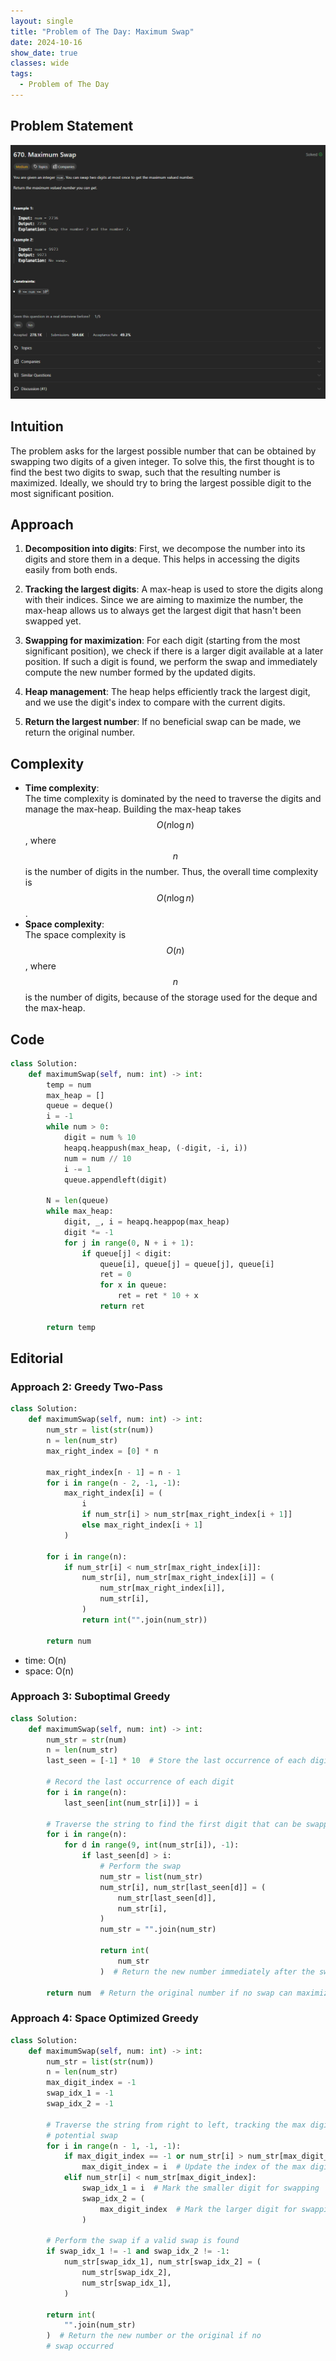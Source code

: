 ```yaml
---
layout: single
title: "Problem of The Day: Maximum Swap"
date: 2024-10-16
show_date: true
classes: wide
tags:
  - Problem of The Day
---
```


## Problem Statement

![problem](/assets/images/2024-10-16_19-00-23-problem-670.png)

## Intuition

The problem asks for the largest possible number that can be obtained by swapping two digits of a given integer. To solve this, the first thought is to find the best two digits to swap, such that the resulting number is maximized. Ideally, we should try to bring the largest possible digit to the most significant position.

## Approach

1. **Decomposition into digits**: First, we decompose the number into its digits and store them in a deque. This helps in accessing the digits easily from both ends.
2. **Tracking the largest digits**: A max-heap is used to store the digits along with their indices. Since we are aiming to maximize the number, the max-heap allows us to always get the largest digit that hasn't been swapped yet.

3. **Swapping for maximization**: For each digit (starting from the most significant position), we check if there is a larger digit available at a later position. If such a digit is found, we perform the swap and immediately compute the new number formed by the updated digits.

4. **Heap management**: The heap helps efficiently track the largest digit, and we use the digit's index to compare with the current digits.

5. **Return the largest number**: If no beneficial swap can be made, we return the original number.

## Complexity

- **Time complexity**:  
  The time complexity is dominated by the need to traverse the digits and manage the max-heap. Building the max-heap takes $$O(n \log n)$$, where $$n$$ is the number of digits in the number. Thus, the overall time complexity is $$O(n \log n)$$.
- **Space complexity**:  
  The space complexity is $$O(n)$$, where $$n$$ is the number of digits, because of the storage used for the deque and the max-heap.

## Code

```python
class Solution:
    def maximumSwap(self, num: int) -> int:
        temp = num
        max_heap = []
        queue = deque()
        i = -1
        while num > 0:
            digit = num % 10
            heapq.heappush(max_heap, (-digit, -i, i))
            num = num // 10
            i -= 1
            queue.appendleft(digit)

        N = len(queue)
        while max_heap:
            digit, _, i = heapq.heappop(max_heap)
            digit *= -1
            for j in range(0, N + i + 1):
                if queue[j] < digit:
                    queue[i], queue[j] = queue[j], queue[i]
                    ret = 0
                    for x in queue:
                        ret = ret * 10 + x
                    return ret

        return temp
```

## Editorial

### Approach 2: Greedy Two-Pass

```python
class Solution:
    def maximumSwap(self, num: int) -> int:
        num_str = list(str(num))
        n = len(num_str)
        max_right_index = [0] * n

        max_right_index[n - 1] = n - 1
        for i in range(n - 2, -1, -1):
            max_right_index[i] = (
                i
                if num_str[i] > num_str[max_right_index[i + 1]]
                else max_right_index[i + 1]
            )

        for i in range(n):
            if num_str[i] < num_str[max_right_index[i]]:
                num_str[i], num_str[max_right_index[i]] = (
                    num_str[max_right_index[i]],
                    num_str[i],
                )
                return int("".join(num_str))

        return num
```

- time: O(n)
- space: O(n)

### Approach 3: Suboptimal Greedy

```python
class Solution:
    def maximumSwap(self, num: int) -> int:
        num_str = str(num)
        n = len(num_str)
        last_seen = [-1] * 10  # Store the last occurrence of each digit

        # Record the last occurrence of each digit
        for i in range(n):
            last_seen[int(num_str[i])] = i

        # Traverse the string to find the first digit that can be swapped with a larger one
        for i in range(n):
            for d in range(9, int(num_str[i]), -1):
                if last_seen[d] > i:
                    # Perform the swap
                    num_str = list(num_str)
                    num_str[i], num_str[last_seen[d]] = (
                        num_str[last_seen[d]],
                        num_str[i],
                    )
                    num_str = "".join(num_str)

                    return int(
                        num_str
                    )  # Return the new number immediately after the swap

        return num  # Return the original number if no swap can maximize it
```

### Approach 4: Space Optimized Greedy

```python
class Solution:
    def maximumSwap(self, num: int) -> int:
        num_str = list(str(num))
        n = len(num_str)
        max_digit_index = -1
        swap_idx_1 = -1
        swap_idx_2 = -1

        # Traverse the string from right to left, tracking the max digit and
        # potential swap
        for i in range(n - 1, -1, -1):
            if max_digit_index == -1 or num_str[i] > num_str[max_digit_index]:
                max_digit_index = i  # Update the index of the max digit
            elif num_str[i] < num_str[max_digit_index]:
                swap_idx_1 = i  # Mark the smaller digit for swapping
                swap_idx_2 = (
                    max_digit_index  # Mark the larger digit for swapping
                )

        # Perform the swap if a valid swap is found
        if swap_idx_1 != -1 and swap_idx_2 != -1:
            num_str[swap_idx_1], num_str[swap_idx_2] = (
                num_str[swap_idx_2],
                num_str[swap_idx_1],
            )

        return int(
            "".join(num_str)
        )  # Return the new number or the original if no
        # swap occurred
```
